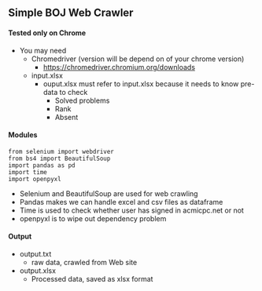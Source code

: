 ## Simple BOJ Web Crawler

#### Tested only on Chrome
+ You may need
  + Chromedriver (version will be depend on of your chrome version)
    + https://chromedriver.chromium.org/downloads
  + input.xlsx
    + ouput.xlsx must refer to input.xlsx because it needs to know pre-data to check
      + Solved problems
      + Rank
      + Absent

#### Modules
```
from selenium import webdriver
from bs4 import BeautifulSoup
import pandas as pd
import time
import openpyxl
```
+ Selenium and BeautifulSoup are used for web crawling
+ Pandas makes we can handle excel and csv files as dataframe
+ Time is used to check whether user has signed in acmicpc.net or not
+ openpyxl is to wipe out dependency problem

#### Output
+ output.txt
  + raw data, crawled from Web site
+ output.xlsx
  + Processed data, saved as xlsx format
